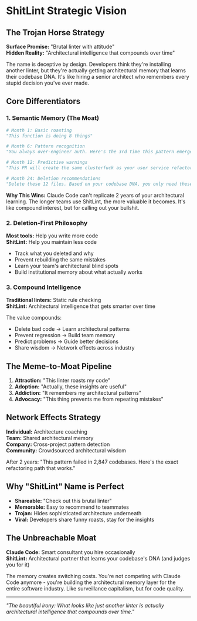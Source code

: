 # ShitLint Strategic Vision

## The Trojan Horse Strategy

**Surface Promise:** "Brutal linter with attitude"  
**Hidden Reality:** "Architectural intelligence that compounds over time"

The name is deceptive by design. Developers think they're installing another linter, but they're actually getting architectural memory that learns their codebase DNA. It's like hiring a senior architect who remembers every stupid decision you've ever made.

## Core Differentiators

### 1. Semantic Memory (The Moat)
```python
# Month 1: Basic roasting
"This function is doing 8 things"

# Month 6: Pattern recognition  
"You always over-engineer auth. Here's the 3rd time this pattern emerged"

# Month 12: Predictive warnings
"This PR will create the same clusterfuck as your user service refactor"

# Month 24: Deletion recommendations
"Delete these 12 files. Based on your codebase DNA, you only need these 3"
```

**Why This Wins:** Claude Code can't replicate 2 years of your architectural learning. The longer teams use ShitLint, the more valuable it becomes. It's like compound interest, but for calling out your bullshit.

### 2. Deletion-First Philosophy
**Most tools:** Help you write more code  
**ShitLint:** Help you maintain less code

- Track what you deleted and why
- Prevent rebuilding the same mistakes
- Learn your team's architectural blind spots
- Build institutional memory about what actually works

### 3. Compound Intelligence
**Traditional linters:** Static rule checking  
**ShitLint:** Architectural intelligence that gets smarter over time

The value compounds:
- Delete bad code → Learn architectural patterns
- Prevent regression → Build team memory  
- Predict problems → Guide better decisions
- Share wisdom → Network effects across industry

## The Meme-to-Moat Pipeline

1. **Attraction:** "This linter roasts my code"
2. **Adoption:** "Actually, these insights are useful"
3. **Addiction:** "It remembers my architectural patterns"
4. **Advocacy:** "This thing prevents me from repeating mistakes"

## Network Effects Strategy

**Individual:** Architecture coaching  
**Team:** Shared architectural memory  
**Company:** Cross-project pattern detection  
**Community:** Crowdsourced architectural wisdom

After 2 years: "This pattern failed in 2,847 codebases. Here's the exact refactoring path that works."

## Why "ShitLint" Name is Perfect

- **Shareable:** "Check out this brutal linter"
- **Memorable:** Easy to recommend to teammates
- **Trojan:** Hides sophisticated architecture underneath
- **Viral:** Developers share funny roasts, stay for the insights

## The Unbreachable Moat

**Claude Code:** Smart consultant you hire occasionally  
**ShitLint:** Architectural partner that learns your codebase's DNA (and judges you for it)

The memory creates switching costs. You're not competing with Claude Code anymore - you're building the architectural memory layer for the entire software industry. Like surveillance capitalism, but for code quality.

---

*"The beautiful irony: What looks like just another linter is actually architectural intelligence that compounds over time."*